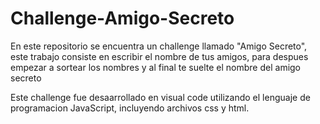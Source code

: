 # Challenge-Amigo-Secreto
En este repositorio se encuentra un challenge llamado "Amigo Secreto", este trabajo consiste en escribir el nombre de tus amigos, para despues empezar a sortear los nombres y al final te suelte el nombre del amigo secreto

Este challenge fue desaarrollado en visual code utilizando el lenguaje de programacion JavaScript, incluyendo archivos css y html.
